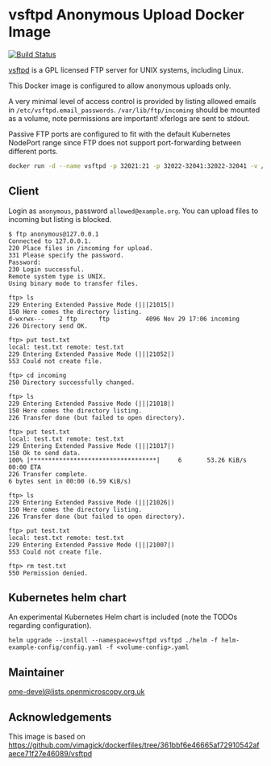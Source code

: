 # vsftpd Anonymous Upload Docker Image

[![Build Status](https://travis-ci.org/manics/vsftpd-anonymous-upload-docker.svg?branch=master)](https://travis-ci.org/manics/vsftpd-anonymous-upload-docker)

[vsftpd](https://security.appspot.com/vsftpd.html) is a GPL licensed FTP server for UNIX systems, including Linux.

This Docker image is configured to allow anonymous uploads only.

A very minimal level of access control is provided by listing allowed emails in `/etc/vsftpd.email_passwords`. `/var/lib/ftp/incoming` should be mounted as a volume, note permissions are important! xferlogs are sent to stdout.

Passive FTP ports are configured to fit with the default Kubernetes NodePort range since FTP does not support port-forwarding between different ports.

```bash
docker run -d --name vsftpd -p 32021:21 -p 32022-32041:32022-32041 -v /var/lib/ftp/incoming vsftpd-anonymous-upload
```

## Client

Login as `anonymous`, password `allowed@example.org`. You can upload files to incoming but listing is blocked.

```
$ ftp anonymous@127.0.0.1
Connected to 127.0.0.1.
220 Place files in /incoming for upload.
331 Please specify the password.
Password:
230 Login successful.
Remote system type is UNIX.
Using binary mode to transfer files.

ftp> ls
229 Entering Extended Passive Mode (|||21015|)
150 Here comes the directory listing.
d-wxrwx---    2 ftp      ftp          4096 Nov 29 17:06 incoming
226 Directory send OK.

ftp> put test.txt
local: test.txt remote: test.txt
229 Entering Extended Passive Mode (|||21052|)
553 Could not create file.

ftp> cd incoming
250 Directory successfully changed.

ftp> ls
229 Entering Extended Passive Mode (|||21018|)
150 Here comes the directory listing.
226 Transfer done (but failed to open directory).

ftp> put test.txt
local: test.txt remote: test.txt
229 Entering Extended Passive Mode (|||21017|)
150 Ok to send data.
100% |***********************************|     6       53.26 KiB/s    00:00 ETA
226 Transfer complete.
6 bytes sent in 00:00 (6.59 KiB/s)

ftp> ls
229 Entering Extended Passive Mode (|||21026|)
150 Here comes the directory listing.
226 Transfer done (but failed to open directory).

ftp> put test.txt
local: test.txt remote: test.txt
229 Entering Extended Passive Mode (|||21007|)
553 Could not create file.

ftp> rm test.txt
550 Permission denied.
```

## Kubernetes helm chart

An experimental Kubernetes Helm chart is included (note the TODOs regarding configuration).
```
helm upgrade --install --namespace=vsftpd vsftpd ./helm -f helm-example-config/config.yaml -f <volume-config>.yaml
```


## Maintainer

ome-devel@lists.openmicroscopy.org.uk

## Acknowledgements

This image is based on https://github.com/vimagick/dockerfiles/tree/361bbf6e46665af72910542afaece71f27e46089/vsftpd
